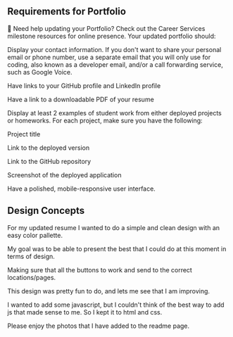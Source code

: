 ## Requirements for Portfolio

💁 Need help updating your Portfolio? Check out the Career Services milestone resources for online presence.
Your updated portfolio should:


Display your contact information. If you don't want to share your personal email or phone number, use a separate email that you will only use for coding, also known as a developer email, and/or a call forwarding service, such as Google Voice.


Have links to your GitHub profile and LinkedIn profile


Have a link to a downloadable PDF of your resume


Display at least 2 examples of student work from either deployed projects or homeworks. For each project, make sure you have the following:


Project title


Link to the deployed version


Link to the GitHub repository


Screenshot of the deployed application




Have a polished, mobile-responsive user interface.

## Design Concepts
For my updated resume I wanted to do a simple and clean design with an easy color pallette.

My goal was to be able to present the best that I could do at this moment in terms of design.

Making sure that all the buttons to work and send to the correct locations/pages.

This design was pretty fun to do, and lets me see that I am improving.

I wanted to add some javascript, but I couldn't think of the best way to add js that made sense to me.
So I kept it to html and css. 

Please enjoy the photos that I have added to the readme page.